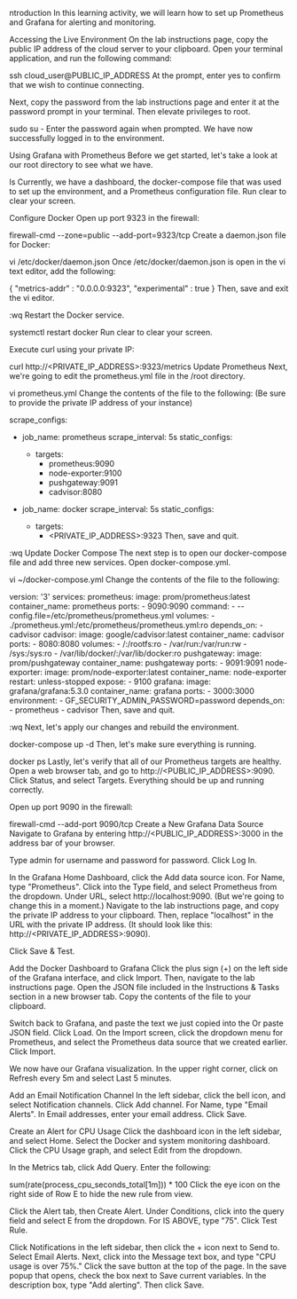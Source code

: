 ntroduction
In this learning activity, we will learn how to set up Prometheus and Grafana for alerting and monitoring.

Accessing the Live Environment
On the lab instructions page, copy the public IP address of the cloud server to your clipboard. Open your terminal application, and run the following command:

ssh cloud_user@PUBLIC_IP_ADDRESS
At the prompt, enter yes to confirm that we wish to continue connecting.

Next, copy the password from the lab instructions page and enter it at the password prompt in your terminal. Then elevate privileges to root.

sudo su -
Enter the password again when prompted. We have now successfully logged in to the environment.

Using Grafana with Prometheus
Before we get started, let's take a look at our root directory to see what we have.

ls
Currently, we have a dashboard, the docker-compose file that was used to set up the environment, and a Prometheus configuration file. Run clear to clear your screen.

Configure Docker
Open up port 9323 in the firewall:

firewall-cmd --zone=public --add-port=9323/tcp
Create a daemon.json file for Docker:

vi /etc/docker/daemon.json
Once /etc/docker/daemon.json is open in the vi text editor, add the following:

{
  "metrics-addr" : "0.0.0.0:9323",
  "experimental" : true
}
Then, save and exit the vi editor.

:wq
Restart the Docker service.

systemctl restart docker
Run clear to clear your screen.

Execute curl using your private IP:

curl http://<PRIVATE_IP_ADDRESS>:9323/metrics
Update Prometheus
Next, we're going to edit the prometheus.yml file in the /root directory.

vi prometheus.yml
Change the contents of the file to the following: (Be sure to provide the private IP address of your instance)

scrape_configs:
  - job_name: prometheus
    scrape_interval: 5s
    static_configs:
    - targets:
      - prometheus:9090
      - node-exporter:9100
      - pushgateway:9091
      - cadvisor:8080

  - job_name: docker
    scrape_interval: 5s
    static_configs:
    - targets:
      - <PRIVATE_IP_ADDRESS>:9323
Then, save and quit.

:wq
Update Docker Compose
The next step is to open our docker-compose file and add three new services. Open docker-compose.yml.

vi ~/docker-compose.yml
Change the contents of the file to the following:

version: '3'
services:
  prometheus:
    image: prom/prometheus:latest
    container_name: prometheus
    ports:
      - 9090:9090
    command:
      - --config.file=/etc/prometheus/prometheus.yml
    volumes:
      - ./prometheus.yml:/etc/prometheus/prometheus.yml:ro
    depends_on:
      - cadvisor
  cadvisor:
    image: google/cadvisor:latest
    container_name: cadvisor
    ports:
      - 8080:8080
    volumes:
      - /:/rootfs:ro
      - /var/run:/var/run:rw
      - /sys:/sys:ro
      - /var/lib/docker/:/var/lib/docker:ro
  pushgateway:
    image: prom/pushgateway
    container_name: pushgateway
    ports:
      - 9091:9091
  node-exporter:
    image: prom/node-exporter:latest
    container_name: node-exporter
    restart: unless-stopped
    expose:
      - 9100
  grafana:
    image: grafana/grafana:5.3.0
    container_name: grafana
    ports:
      - 3000:3000
    environment:
      - GF_SECURITY_ADMIN_PASSWORD=password
    depends_on:
      - prometheus
      - cadvisor
Then, save and quit.

:wq
Next, let's apply our changes and rebuild the environment.

docker-compose up -d
Then, let's make sure everything is running.

docker ps
Lastly, let's verify that all of our Prometheus targets are healthy. Open a web browser tab, and go to http://<PUBLIC_IP_ADDRESS>:9090. Click Status, and select Targets. Everything should be up and running correctly.

Open up port 9090 in the firewall:

firewall-cmd --add-port 9090/tcp
Create a New Grafana Data Source
Navigate to Grafana by entering http://<PUBLIC_IP_ADDRESS>:3000 in the address bar of your browser.

Type admin for username and password for password. Click Log In.

In the Grafana Home Dashboard, click the Add data source icon. For Name, type "Prometheus". Click into the Type field, and select Prometheus from the dropdown. Under URL, select http://localhost:9090. (But we're going to change this in a moment.) Navigate to the lab instructions page, and copy the private IP address to your clipboard. Then, replace "localhost" in the URL with the private IP address. (It should look like this: http://<PRIVATE_IP_ADDRESS>:9090).

Click Save & Test.

Add the Docker Dashboard to Grafana
Click the plus sign (+) on the left side of the Grafana interface, and click Import. Then, navigate to the lab instructions page. Open the JSON file included in the Instructions & Tasks section in a new browser tab. Copy the contents of the file to your clipboard.

Switch back to Grafana, and paste the text we just copied into the Or paste JSON field. Click Load. On the Import screen, click the dropdown menu for Prometheus, and select the Prometheus data source that we created earlier. Click Import.

We now have our Grafana visualization. In the upper right corner, click on Refresh every 5m and select Last 5 minutes.

Add an Email Notification Channel
In the left sidebar, click the bell icon, and select Notification channels. Click Add channel. For Name, type "Email Alerts". In Email addresses, enter your email address. Click Save.

Create an Alert for CPU Usage
Click the dashboard icon in the left sidebar, and select Home. Select the Docker and system monitoring dashboard. Click the CPU Usage graph, and select Edit from the dropdown.

In the Metrics tab, click Add Query. Enter the following:

sum(rate(process_cpu_seconds_total[1m])) * 100
Click the eye icon on the right side of Row E to hide the new rule from view.

Click the Alert tab, then Create Alert. Under Conditions, click into the query field and select E from the dropdown. For IS ABOVE, type "75". Click Test Rule.

Click Notifications in the left sidebar, then click the + icon next to Send to. Select Email Alerts. Next, click into the Message text box, and type "CPU usage is over 75%." Click the save button at the top of the page. In the save popup that opens, check the box next to Save current variables. In the description box, type "Add alerting". Then click Save.